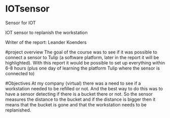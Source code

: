 # IOTsensor
Sensor for IOT

IOT sensor to replanish the workstation

Writer of the report: Leander Koenders


#project overview
The goal of the course was to see if it was possible to connect a sensor to Tulip (a software platform, later in the report it will be highlighted). With this report it would be possible to set up everything within 6-8 hours (plus one day of learning the platform Tulip where the sensor is connected to)


#Objectives
At my company (virtual) there was a need to see if a workstation needed to be refilled or not. And the best way to do this was to have a sensor detecting if there is a bucket there or not. So the sensor measures the distance to the bucket and if the distance is bigger then it means that the bucket is gone and that the workstation needs to be replanished. 


